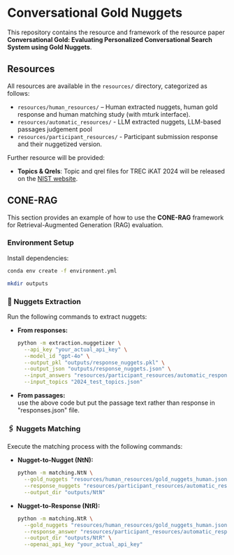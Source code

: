 # Conversational Gold Nuggets

This repository contains the resource and framework of the resource paper **Conversational Gold: Evaluating Personalized Conversational Search System using Gold Nuggets**.

## Resources

All resources are available in the `resources/` directory, categorized as follows:  

- `resources/human_resources/` – Human extracted nuggets, human gold response and human matching study (with mturk interface).
- `resources/automatic_resources/` - LLM extracted nuggets, LLM-based passages judgement pool
- `resources/participant_resources/` - Participant submission response and their nuggetized version.


Further resource will be provided:

- **Topics & Qrels**: Topic and qrel files for TREC iKAT 2024 will be released on the [NIST website](https://trec.nist.gov).

## CONE-RAG

This section provides an example of how to use the **CONE-RAG** framework for Retrieval-Augmented Generation (RAG) evaluation. 

### Environment Setup

Install dependencies:  
```bash
conda env create -f environment.yml
``` 

```bash
mkdir outputs
```

### 💎 Nuggets Extraction

Run the following commands to extract nuggets:  

- **From responses:**  
  ```bash
  python -m extraction.nuggetizer \
    --api_key "your_actual_api_key" \
    --model_id "gpt-4o" \
    --output_pkl "outputs/response_nuggets.pkl" \
    --output_json "outputs/response_nuggets.json" \
    --input_answers "resources/participant_resources/automatic_responses.json" \
    --input_topics "2024_test_topics.json"
  ```  

- **From passages:**  
  use the above code but put the passage text rather than response in "responses.json" file.

### 🖇 Nuggets Matching

Execute the matching process with the following commands:  

- **Nugget-to-Nugget (NtN):**  
  ```bash
  python -m matching.NtN \
    --gold_nuggets "resources/human_resources/gold_nuggets_human.json" \
    --response_nuggets "resources/participant_resources/automatic_response_nuggets.json" \
    --output_dir "outputs/NtN"
  ```

- **Nugget-to-Response (NtR):**  
  ```bash
  python -m matching.NtR \
    --gold_nuggets "resources/human_resources/gold_nuggets_human.json" \
    --response_answer "resources/participant_resources/automatic_responses.json" \
    --output_dir "outputs/NtR" \
    --openai_api_key "your_actual_api_key"
  ```  

